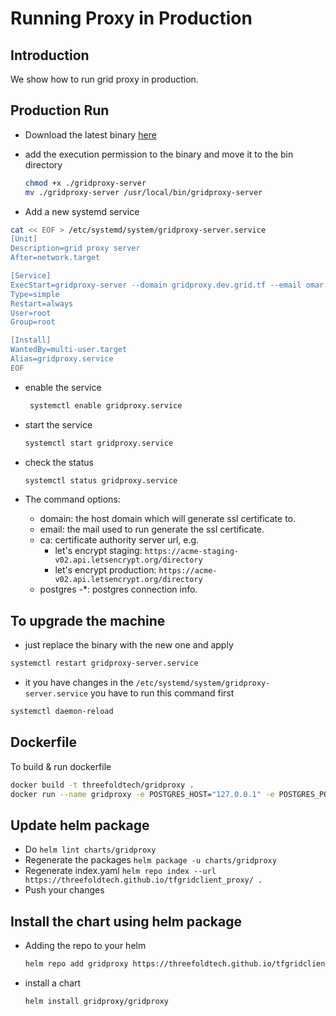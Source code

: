 <h1>Running Proxy in Production</h1>

## Introduction

We show how to run grid proxy in production.

## Production Run

- Download the latest binary [here](https://github.com/threefoldtech/tfgrid-sdk-go/tree/development/grid-client)
- add the execution permission to the binary and move it to the bin directory

  ```bash
  chmod +x ./gridproxy-server
  mv ./gridproxy-server /usr/local/bin/gridproxy-server
  ```

- Add a new systemd service

```bash
cat << EOF > /etc/systemd/system/gridproxy-server.service
[Unit]
Description=grid proxy server
After=network.target

[Service]
ExecStart=gridproxy-server --domain gridproxy.dev.grid.tf --email omar.elawady.alternative@gmail.com -ca https://acme-v02.api.letsencrypt.org/directory --postgres-host 127.0.0.1 --postgres-db db --postgres-password password --postgres-user postgres --mnemonics <insert user mnemonics>
Type=simple
Restart=always
User=root
Group=root

[Install]
WantedBy=multi-user.target
Alias=gridproxy.service
EOF
```

- enable the service

  ```bash
   systemctl enable gridproxy.service
  ```

- start the service

  ```bash
  systemctl start gridproxy.service
  ```

- check the status

  ```bash
  systemctl status gridproxy.service
  ```

- The command options:
  - domain: the host domain which will generate ssl certificate to.
  - email: the mail used to run generate the ssl certificate.
  - ca: certificate authority server url, e.g.
    - let's encrypt staging: `https://acme-staging-v02.api.letsencrypt.org/directory`
    - let's encrypt production: `https://acme-v02.api.letsencrypt.org/directory`
  - postgres -\*: postgres connection info.

## To upgrade the machine

- just replace the binary with the new one and apply

```bash
systemctl restart gridproxy-server.service
```

- it you have changes in the `/etc/systemd/system/gridproxy-server.service` you have to run this command first

```bash
systemctl daemon-reload
```

## Dockerfile

To build & run dockerfile

```bash
docker build -t threefoldtech/gridproxy .
docker run --name gridproxy -e POSTGRES_HOST="127.0.0.1" -e POSTGRES_PORT="5432" -e POSTGRES_DB="db" -e POSTGRES_USER="postgres" -e POSTGRES_PASSWORD="password" -e MNEMONICS="<insert user mnemonics>" threefoldtech/gridproxy
```

## Update helm package

- Do `helm lint charts/gridproxy`
- Regenerate the packages `helm package -u charts/gridproxy`
- Regenerate index.yaml `helm repo index --url https://threefoldtech.github.io/tfgridclient_proxy/ .`
- Push your changes

## Install the chart using helm package

- Adding the repo to your helm

  ```bash
  helm repo add gridproxy https://threefoldtech.github.io/tfgridclient_proxy/
  ```

- install a chart

  ```bash
  helm install gridproxy/gridproxy
  ```
